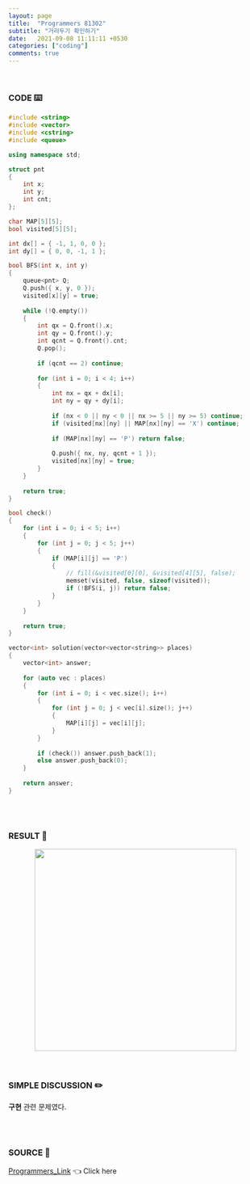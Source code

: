 ```yaml
---
layout: page
title:  "Programmers 81302"
subtitle: "거리두기 확인하기"
date:   2021-09-08 11:11:11 +0530
categories: ["coding"]
comments: true
---
```


<br>

### CODE ⌨️

```c++
#include <string>
#include <vector>
#include <cstring>
#include <queue>

using namespace std;

struct pnt
{
    int x;
    int y;
    int cnt;
};

char MAP[5][5];
bool visited[5][5];

int dx[] = { -1, 1, 0, 0 };
int dy[] = { 0, 0, -1, 1 };

bool BFS(int x, int y)
{
    queue<pnt> Q;
    Q.push({ x, y, 0 });
    visited[x][y] = true;
    
    while (!Q.empty())
    {
        int qx = Q.front().x;
        int qy = Q.front().y;
        int qcnt = Q.front().cnt;
        Q.pop();
        
        if (qcnt == 2) continue;
        
        for (int i = 0; i < 4; i++)
        {
            int nx = qx + dx[i];
            int ny = qy + dy[i];
            
            if (nx < 0 || ny < 0 || nx >= 5 || ny >= 5) continue;
            if (visited[nx][ny] || MAP[nx][ny] == 'X') continue;
            
            if (MAP[nx][ny] == 'P') return false;
            
            Q.push({ nx, ny, qcnt + 1 });
            visited[nx][ny] = true;
        }
    }
    
    return true;
}

bool check()
{
    for (int i = 0; i < 5; i++)
    {
        for (int j = 0; j < 5; j++)
        {
            if (MAP[i][j] == 'P')
            {
                // fill(&visited[0][0], &visited[4][5], false);
                memset(visited, false, sizeof(visited));
                if (!BFS(i, j)) return false;
            }
        }
    }
    
    return true;
}

vector<int> solution(vector<vector<string>> places)
{
    vector<int> answer;
    
    for (auto vec : places)
    {
        for (int i = 0; i < vec.size(); i++)
        {
            for (int j = 0; j < vec[i].size(); j++)
            {
                MAP[i][j] = vec[i][j];
            }
        }
        
        if (check()) answer.push_back(1);
        else answer.push_back(0);
    }
    
    return answer;
}
```  

<br>
<br>

### RESULT 💛

<img src="{{ '/assets/programmers/p81302r.jpg' }}" style="width: 400px; height: auto; margin-left: auto; margin-right: auto; display: block;">  

<br>
<br>

### SIMPLE DISCUSSION ✏️

**구현** 관련 문제였다.  

<br>
<br>

### SOURCE 💎

[Programmers_Link][link] 👈 Click here  

<br>

<script src="https://utteranc.es/client.js"
        repo="DCherish/DCherish.github.io"
        issue-term="pathname"
        theme="boxy-light"
        crossorigin="anonymous"
        async>
</script>

[link]: https://programmers.co.kr/learn/courses/30/lessons/81302